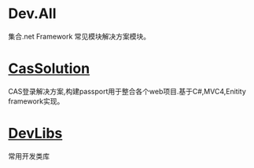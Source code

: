 Dev.All
=======
集合.net Framework 常见模块解决方案模块。


<a href="https://github.com/zbw911/Dev.All/tree/master/CasSolution">CasSolution</a>
=======
CAS登录解决方案,构建passport用于整合各个web项目.基于C#,MVC4,Enitity framework实现。 


<a href="https://github.com/zbw911/Dev.All/tree/master/DevLibs">DevLibs</a>
======
常用开发类库  
 

